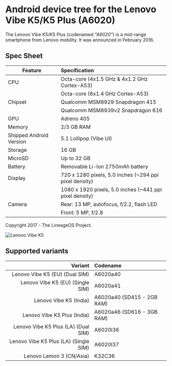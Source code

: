 Android device tree for the Lenovo Vibe K5/K5 Plus (A6020)
======================================================

The Lenovo Vibe K5/K5 Plus (codenamed _"A6020"_) is a mid-range smartphone from Lenovo mobility.
It was announced in February 2016.

Spec Sheet
----------

Feature | Specification
--------|:-------------------------
CPU     | Octa-core (4x1.5 GHz & 4x1.2 GHz Cortex-A53)
`  `    | Octa-core (8x1.4 GHz Cortex-A53)
Chipset | Qualcomm MSM8929 Snapdragon 415
` `     | Qualcomm MSM8939v2 Snapdragon 616
GPU     | Adreno 405
Memory  | 2/3 GB RAM
Shipped Android Version | 5.1 Lollipop (Vibe UI)
Storage | 16 GB
MicroSD | Up to 32 GB
Battery | Removable Li-Ion 2750mAh battery
Display | 720 x 1280 pixels, 5.0 inches (~294 ppi pixel density)
` `     | 1080 x 1920 pixels, 5.0 inches (~441 ppi pixel density)
Camera  | Rear: 13 MP, autofocus, f/2.2, flash LED
` `     | Front: 5 MP, f/2.8

Copyright 2017 - The LineageOS Project.

![Lenovo Vibe K5](http://cdn2.gsmarena.com/vv/bigpic/lenovo-k5.jpg "Lenovo Vibe K5")

Supported variants
------------------
Variant | Codename
-------:|:--------
Lenovo Vibe K5 (EU) (Dual SIM) | A6020a40
Lenovo Vibe K5 (EU) (Single SIM) | A6020a41
Lenovo Vibe K5 (India) | A6020a40 (SD415 - 2GB RAM)
Lenovo Vibe K5 Plus (India) | A6020a46 (SD616 - 3GB RAM)
Lenovo Vibe K5 Plus (LA) (Dual SIM) | A6020l36
Lenovo Vibe K5 Plus (LA) (Single SIM) | A6020l37
Lenovo Lemon 3 (CN/Asia) | K32C36
